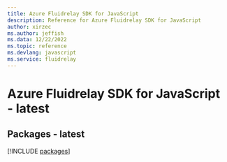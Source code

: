 ```yaml
---
title: Azure Fluidrelay SDK for JavaScript
description: Reference for Azure Fluidrelay SDK for JavaScript
author: xirzec
ms.author: jeffish
ms.data: 12/22/2022
ms.topic: reference
ms.devlang: javascript
ms.service: fluidrelay
---
```

# Azure Fluidrelay SDK for JavaScript - latest
## Packages - latest
[!INCLUDE [packages](fluidrelay-index.md)]